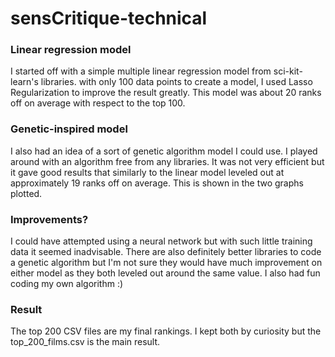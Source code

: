 # sensCritique-technical

### Linear regression model
I started off with a simple multiple linear regression model from sci-kit-learn's libraries. with only 100 data points to create a model, I used Lasso Regularization to improve the result greatly.
This model was about 20 ranks off on average with respect to the top 100.

### Genetic-inspired model
I also had an idea of a sort of genetic algorithm model I could use. I played around with an algorithm free from any libraries.
It was not very efficient but it gave good results that similarly to the linear model leveled out at approximately 19 ranks off on average. This is shown in the two graphs plotted.

### Improvements?
I could have attempted using a neural network but with such little training data it seemed inadvisable.
There are also definitely better libraries to code a genetic algorithm but I'm not sure they would have much improvement on either model as they both leveled out around the same value. I also had fun coding my own algorithm :)

### Result
The top 200 CSV files are my final rankings. I kept both by curiosity but the top_200_films.csv is the main result.

